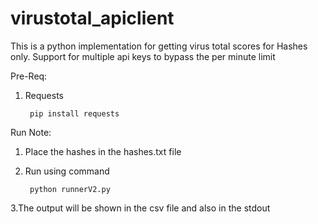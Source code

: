 # virustotal_apiclient
This is a python implementation for getting virus total scores for Hashes only.
Support for multiple api keys to bypass the per minute limit

Pre-Req:
  1. Requests
  
          pip install requests
 
Run Note:
  1. Place the hashes in the hashes.txt file 
  
  2. Run using command 
  
          python runnerV2.py
          
  3.The output will be shown in the csv file and also in the stdout
  
  
